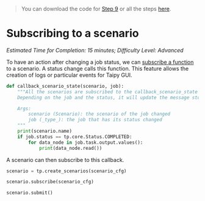 > You can download the code for
<a href="./../src/step_09.py" download>Step 9</a> 
or all the steps <a href="./../src/src.zip" download>here</a>. 

# Subscribing to a scenario

*Estimated Time for Completion: 15 minutes; Difficulty Level: Advanced*

To have an action after changing a job status, we can [subscribe a function](../../../../manuals/core/entities/orchestrating-and-job-execution.md/#subscribe-to-job-execution) to a scenario. A status change calls this function. This feature allows the creation of logs or particular events for Taipy GUI.

```python
def callback_scenario_state(scenario, job):
    """All the scenarios are subscribed to the callback_scenario_state function. It means whenever a job is done, it is called.
    Depending on the job and the status, it will update the message stored in a json that is then displayed on the GUI.

    Args:
        scenario (Scenario): the scenario of the job changed
        job (_type_): the job that has its status changed
    """
    print(scenario.name)
    if job.status == tp.core.Status.COMPLETED:
        for data_node in job.task.output.values():
            print(data_node.read())

```

A scenario can then subscribe to this callback.

```python
scenario = tp.create_scenarios(scenario_cfg)

scenario.subscribe(scenario_cfg)

scenario.submit()
```

